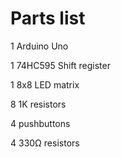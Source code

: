 # Parts list

1 Arduino Uno

1 74HC595 Shift register

1 8x8 LED matrix

8 1K resistors

4 pushbuttons

4 330Ω resistors